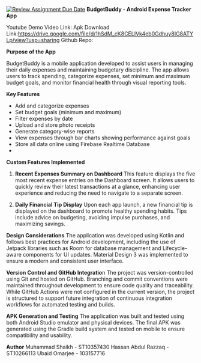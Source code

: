 [![Review Assignment Due Date](https://classroom.github.com/assets/deadline-readme-button-22041afd0340ce965d47ae6ef1cefeee28c7c493a6346c4f15d667ab976d596c.svg)](https://classroom.github.com/a/VgbZgeUK)
**BudgetBuddy - Android Expense Tracker App**

Youtube Demo Video Link:
Apk Download Link:https://drive.google.com/file/d/1hSdM_cK8CELIVk4eb0Gdhuy8IG8ATYLp/view?usp=sharing
Github Repo: 

**Purpose of the App**

BudgetBuddy is a mobile application developed to assist users in managing their daily expenses and maintaining budgetary discipline. The app allows users to track spending, categorize expenses, set minimum and maximum budget goals, and monitor financial health through visual reporting tools.

**Key Features**
- Add and categorize expenses
- Set budget goals (minimum and maximum)
- Filter expenses by date
- Upload and store photo receipts
- Generate category-wise reports
- View expenses through bar charts showing performance against goals
- Store all data online using Firebase Realtime Database
- 
**Custom Features Implemented**
  
1. **Recent Expenses Summary on Dashboard**
This feature displays the five most recent expense entries on the Dashboard screen. It allows users to quickly review their latest transactions at a glance, enhancing user experience and reducing the need to navigate to a separate screen.

3. **Daily Financial Tip Display**
Upon each app launch, a new financial tip is displayed on the dashboard to promote healthy spending habits. Tips include advice on budgeting, avoiding impulse purchases, and maximizing savings.

**Design Considerations**
The application was developed using Kotlin and follows best practices for Android development, including the use of Jetpack libraries such as Room for database management and Lifecycle-aware components for UI updates. Material Design 3 was implemented to ensure a modern and consistent user interface.

**Version Control and GitHub Integratio**n
The project was version-controlled using Git and hosted on GitHub. Branching and commit conventions were maintained throughout development to ensure code quality and traceability.
While GitHub Actions were not configured in the current version, the project is structured to support future integration of continuous integration workflows for automated testing and builds.

**APK Generation and Testing**
The application was built and tested using both Android Studio emulator and physical devices. The final APK was generated using the Gradle build system and tested on mobile to ensure compatibility and usability.

**Author**
Muhammad Shaikh - ST10357430
Hassan Abdul Razzaq - ST10266113
Ubaid Omarjee - 103157716


